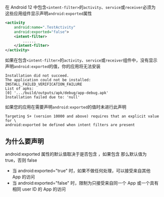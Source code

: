 在 Android 12 中包含`<intent-filter>`的`activity`、`service`或`receiver`必须为这些应用组件显示声明`android:exported`属性
```xml
<activity
    android:name=".TestActivity"
    android:exported="false">
    <intent-filter>
        ......
    </intent-filter>
</activity>
```
如果在包含`<intent-filter>`的`activity`、`service`或`receiver`组件中，没有显示声明`android:exported`的值，你的应用将无法安装
```
Installation did not succeed.
The application could not be installed: INSTALL_FAILED_VERIFICATION_FAILURE
List of apks:
[0] '.../build/outputs/apk/debug/app-debug.apk'
Installation failed due to: 'null'
```
如果您的应用在需要声明`android:exported`的值时未进行此声明
```
Targeting S+ (version 10000 and above) requires that an explicit value for \
android:exported be defined when intent filters are present
```

## 为什么要声明
android:exported 属性的默认值取决于是否包含 <intent-filter>，如果包含 <intent-filter> 那么默认值为 true，否则 false
- 当 android:exported="true" 时，如果不做任何处理，可以接受来自其他 App 的访问
- 当 android:exported="false" 时，限制为只接受来自同一个 App 或一个具有相同 user ID 的 App 的访问
